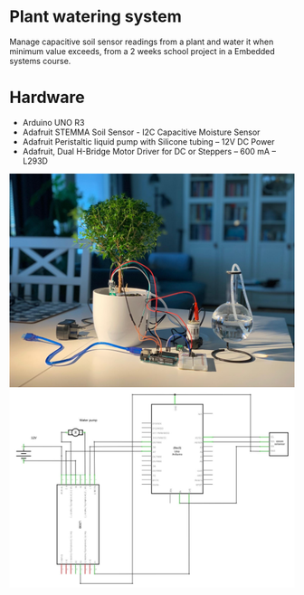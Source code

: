 # Plant watering system
Manage capacitive soil sensor readings from a plant and water it when minimum value exceeds, from a 2 weeks school project in a Embedded systems course.

# Hardware
* Arduino UNO R3
* Adafruit STEMMA Soil Sensor - I2C Capacitive Moisture Sensor
* Adafruit Peristaltic liquid pump with Silicone tubing – 12V DC Power
* Adafruit, Dual H-Bridge Motor Driver for DC or Steppers – 600 mA – L293D

![Screenshot](img/FZLS4431.JPG "System")
![Screenshot](img/schema.JPG "Schema")